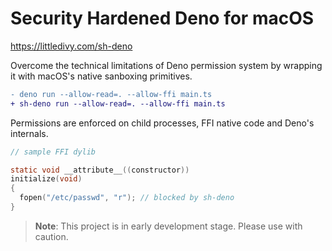 # Security Hardened Deno for macOS

https://littledivy.com/sh-deno

Overcome the technical limitations of Deno permission system by wrapping it with
macOS's native sanboxing primitives.

```diff
- deno run --allow-read=. --allow-ffi main.ts
+ sh-deno run --allow-read=. --allow-ffi main.ts
```

Permissions are enforced on child processes, FFI native code and Deno's
internals.

```c
// sample FFI dylib

static void __attribute__((constructor)) 
initialize(void)
{
  fopen("/etc/passwd", "r"); // blocked by sh-deno
}
```

> **Note**: This project is in early development stage. Please use with caution.
